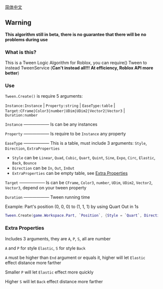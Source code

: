 [简体中文](https://github.com/Verycuteabbey/Algorithms/blob/main/Tween/README_CN.md)
## Warning
**This algorithm still in beta, there is no guarantee that there will be no problems during use**
### What is this?
This is a Tween Logic Algorithm for Roblox, you can require() Tween to instead TweenService (**Can't instead all!!! At efficiency, Roblox API more better**)
### Use
`Tween.Create()` is require 5 arguments:

`Instance:Instance` | `Property:string` | `EaseType:table` | `Target:CFrame|Color3|number|UDim|UDim2|Vector2|Vector3` | `Duration:number`

`Instance` —————— Is can be any instances

`Property` —————— Is require to be `Instance` any property

`EaseType` —————— This is a table, must include 3 arguments: `Style`, `Direction`, `ExtraProperties`
  - `Style` can be `Linear`, `Quad`, `Cubic`, `Quart`, `Quint`, `Sine`, `Expo`, `Circ`, `Elastic`, `Back`, `Bounce`
  - `Direction` can be `In`, `Out`, `InOut`
  - `ExtraProperties` can be empty table, see [Extra Properties](https://github.com/Verycuteabbey/Algorithms/tree/main/Tween#extra-properties)

`Target` —————— Is can be `CFrame`, `Color3`, `number`, `UDim`, `UDim2`, `Vector2`, `Vector3`, depend on your tween property

`Duration` —————— Tween running time

Example: Part's position (0, 0, 0) to (1, 1, 1) by using Quart Out in 1s
```lua
Tween.Create(game.Workspace.Part, `Position`, {Style = `Quart`, Direction = `Out`, ExtraProperties = {}}, Vector3.new(1, 1, 1), 1);
```
### Extra Properties
Includes 3 arguments, they are `A`, `P`, `S`, all are number

`A` and `P` for style `Elastic`, `S` for style `Back`

`A` must be higher than `End` argument or equals it, higher will let `Elastic` effect distance more farther

Smaller `P` will let `Elastic` effect more quickly

Higher `S` will let `Back` effect distance more farther

